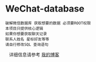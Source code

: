# WeChat-database
    破解微信数据库 获取想要的数据 必须要ROOT权限
    本项目只提供核心逻辑 
    如果你想要获取聊天记录
    联系人姓名 星标好友等等 
    请自行修改SQL 查询语句  
    详细信息请参考 [我的博客](http://blog.csdn.net/qq_35834055) 
